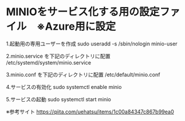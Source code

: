 # MINIOをサービス化する用の設定ファイル　※Azure用に設定

1.起動用の専用ユーザーを作成
sudo useradd -s /sbin/nologin minio-user

2.minio.service を下記のディレクトリに配置
/etc/systemd/system/minio.service

3.minio.conf を下記のディレクトリに配置
/etc/default/minio.conf

4.サービスの有効化
sudo systemctl enable minio

5.サービスの起動
sudo systemctl start minio

※参考サイト
https://qiita.com/uehatsu/items/1c00a84347c867b99ea0
